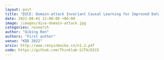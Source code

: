 ```yaml
---
layout: post
title: "DICE: Domain-attack Invariant Causal Learning for Improved Data Privacy Protection and Adversarial Robustness"
date: 2022-08-01 12:00:00 +00:00
image: /images/dice-domain-attack.jpg
categories: research
author: "Qibing Ren"
authors: "First author"
venue: "KDD 2022"
arxiv: http://www.renyinbaike.cn/n1.2.pdf
code: https://github.com/Thinklab-SJTU/DICE
---
```

